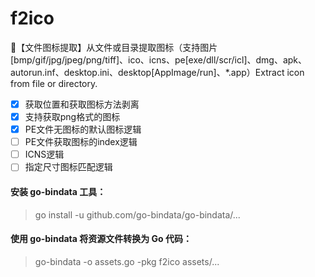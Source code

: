# f2ico
🔬【文件图标提取】从文件或目录提取图标（支持图片[bmp\/gif\/jpg\/jpeg\/png\/tiff]、ico、icns、pe[exe\/dll\/scr\/icl]、dmg、apk、autorun.inf、desktop.ini、desktop[AppImage\/run]、\*.app）Extract icon from file or directory.

- [x] 获取位置和获取图标方法剥离
- [x] 支持获取png格式的图标
- [x] PE文件无图标的默认图标逻辑
- [ ] PE文件获取图标的index逻辑
- [ ] ICNS逻辑
- [ ] 指定尺寸图标匹配逻辑

#### 安装 go-bindata 工具：
> go install -u github.com/go-bindata/go-bindata/...

#### 使用 go-bindata 将资源文件转换为 Go 代码：
> go-bindata -o assets.go -pkg f2ico assets/...